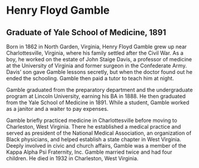 # Henry Floyd Gamble
## Graduate of Yale School of Medicine, 1891
Born in 1862 in North Garden, Virginia, Henry Floyd Gamble grew up near Charlottesville, Virginia, where his family settled after the Civil War. As a boy, he worked on the estate of John Staige Davis, a professor of medicine at the University of Virginia and former surgeon in the Confederate Army. Davis’ son gave Gamble lessons secretly, but when the doctor found out he ended the schooling. Gamble then paid a tutor to teach him at night. 

Gamble graduated from the preparatory department and the undergraduate program at Lincoln University, earning his BA in 1888. He then graduated from the Yale School of Medicine in 1891. While a student, Gamble worked as a janitor and a waiter to pay expenses. 

Gamble briefly practiced medicine in Charlottesville before moving to Charleston, West Virginia. There he established a medical practice and served as president of the National Medical Association, an organization of Black physicians, and helped establish a state chapter in West Virginia. Deeply involved in civic and church affairs, Gamble was a member of the Kappa Alpha Psi Fraternity, Inc. Gamble married twice and had four children. He died in 1932 in Charleston, West Virginia.
